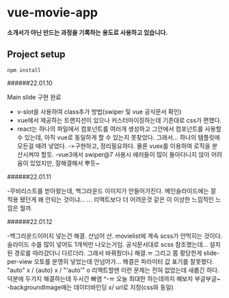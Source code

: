 # vue-movie-app
<strong>소개서가 아닌 만드는 과정을 기록하는 용도로 사용하고 있습니다.</strong>

## Project setup
```
npm install
```
######22.01.10
<p>
Main slide 구현 완료

- v-slot을 사용하여 class추가 방법(swiper 및 vue 공식문서 확인)
- vue에서 제공하는 트랜지션이 있으나 커스터마이징하는데 기존대로 css가 편했다.
- react는 하나의 파일에서 컴포넌트를 여러개 생성하고 그안에서 컴포넌트를 사용할 수 있는데, 아직 vue로 동일하게 할 수 있는지 못찾았다. 그래서... 하나의 탬플릿에 모든걸 때려 넣었다. 
->구현하고, 정리필요하다. 물론 vuex를 이용하여 로직을 분산시켜야 할듯.
-vue3에서 swiper@7 사용시 에러들이 많이 돌아다니지 않아 어려움이 있었지만, 잘해결해서 뿌듯~
</p>
 
 ######22.01.11
 
 -무비리스트를 받아왔는데, 백그라운드 이미지가 안들어가진다. 메인슬라이드에는 잘 적용 됐던게 왜 안되는 것이냐... ... 
 리액트보다 더 어려운것 같은 이 이상한 느낌적인 느낌은 뭘까.

  ######22.01.12

-백그라운드이미지 넣는건 해결. 산넘어 산.
movielist에 계속 scss가 안먹히는 것이다. 슬라이드 수를 많이 넣어도 1개씩만 나오는거임. 
공식문서대로 scss 참조했는데... 설치된 경로를 따라갔더니 다르더라. 그래서 바꿔줬더니 해결.ㅠ
그리고 쫌 황당한게 slide-per-view 오토를 분명히 넣었는데 안넘어가... 해결은 파라미터 값 표기를 잘못했다.
"auto" x / {auto} x / "'auto'" o
리액트할땐 이런 문제는 전혀 없었는데 새롭긴 하다. 덕분에 두가지 해결하는데 두시간 빠염 ^-ㅠ
오늘 최대한 하는데까지 해보자 부글부글~
-backgroundImage에는 데이터바인딩 x/ url로 지정(css와 동일)